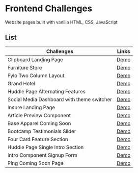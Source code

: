 # Frontend Challenges

Website pages built with vanilla HTML, CSS, JavaScript

## List

| Challenges                                    | Links                                                                                                                         |
| -----------------------------------           | ----------------------------------------------------------------------------------------------------------------              |
| Clipboard Landing Page                        | [Demo](https://frontend-challenges.mahesh-yadav.vercel.app/clipboard-landing-page/index.html)                                 |
| Furniture Store                               | [Demo](https://frontend-challenges.mahesh-yadav.vercel.app/furniture-store/index.html)                                        |
| Fylo Two Column Layout                        | [Demo](https://frontend-challenges.mahesh-yadav.vercel.app/fylo-two-column-layout/index.html)                                 |
| Grand Hotel                                   | [Demo](https://frontend-challenges.mahesh-yadav.vercel.app/grand-hotel/index.html)                                            |
| Huddle Page Alternating Features              | [Demo](https://frontend-challenges.mahesh-yadav.vercel.app/huddle-landing-page-with-alternating-feature-blocks/index.html)    |
| Social Media Dashboard with theme switcher    | [Demo](https://frontend-challenges.mahesh-yadav.vercel.app/social-media-dashboard-with-theme-switcher/index.html)             |
| Insure Landing Page                           | [Demo](https://frontend-challenges.mahesh-yadav.vercel.app/insure-landing-page/index.html)                                    |
| Article Preview Component                     | [Demo](https://frontend-challenges.mahesh-yadav.vercel.app/article-preview-component/index.html)                              |
| Base Apparel Coming Soon                      | [Demo](https://frontend-challenges.mahesh-yadav.vercel.app/base-apparel-coming-soon/index.html)                               |
| Bootcamp Testimonials Slider                  | [Demo](https://frontend-challenges.mahesh-yadav.vercel.app/coding-bootcamp-testimonials-slider/index.html)                    |
| Four Card Feature Section                     | [Demo](https://frontend-challenges.mahesh-yadav.vercel.app/four-card-feature-section/index.html)                              |
| Huddle Page Single Intro Section              | [Demo](https://frontend-challenges.mahesh-yadav.vercel.app/huddle-landing-page-with-single-intro-section/index.html)          |
| Intro Component Signup Form                   | [Demo](https://frontend-challenges.mahesh-yadav.vercel.app/intro-component-with-signup-form/index.html)                       |
| Ping Coming Soon Page                         | [Demo](https://frontend-challenges.mahesh-yadav.vercel.app/ping-coming-soon-page/index.html)                                  |

